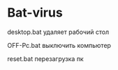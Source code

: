 # Bat-virus
desktop.bat удаляет рабочий стол

OFF-Pc.bat выключить компьютер

reset.bat перезагрузка пк

